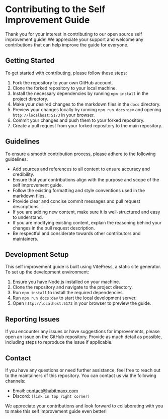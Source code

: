 # Contributing to the Self Improvement Guide

Thank you for your interest in contributing to our open source self improvement guide! We appreciate your support and welcome any contributions that can help improve the guide for everyone.

## Getting Started

To get started with contributing, please follow these steps:

1. Fork the repository to your own GitHub account.
2. Clone the forked repository to your local machine.
3. Install the necessary dependencies by running `npm install` in the project directory.
4. Make your desired changes to the markdown files in the `docs` directory.
5. Preview your changes locally by running `npm run docs:dev` and opening `http://localhost:5173` in your browser.
6. Commit your changes and push them to your forked repository.
7. Create a pull request from your forked repository to the main repository.

## Guidelines

To ensure a smooth contribution process, please adhere to the following guidelines:

-   Add sources and references to all content to ensure accuracy and credibility.
-   Ensure that your contributions align with the purpose and scope of the self improvement guide.
-   Follow the existing formatting and style conventions used in the markdown files.
-   Provide clear and concise commit messages and pull request descriptions.
-   If you are adding new content, make sure it is well-structured and easy to understand.
-   If you are modifying existing content, explain the reasoning behind your changes in the pull request description.
-   Be respectful and considerate towards other contributors and maintainers.

## Development Setup

This self improvement guide is built using VitePress, a static site generator. To set up the development environment:

1. Ensure you have Node.js installed on your machine.
2. Clone the repository and navigate to the project directory.
3. Run `npm install` to install the required dependencies.
4. Run `npm run docs:dev` to start the local development server.
5. Open `http://localhost:5173` in your browser to preview the guide.

## Reporting Issues

If you encounter any issues or have suggestions for improvements, please open an issue on the GitHub repository. Provide as much detail as possible, including steps to reproduce the issue if applicable.

## Contact

If you have any questions or need further assistance, feel free to reach out to the maintainers of this repository. You can contact us via the following channels:

-   Email: [contact@habitmaxx.com](mailto:contact@habitmaxx.com)
-   Discord: `(link in top right corner)`

We appreciate your contributions and look forward to collaborating with you to make this self improvement guide even better!
